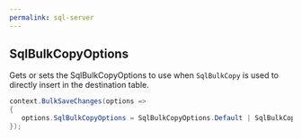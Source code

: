 ```yaml
---
permalink: sql-server
---
```


## SqlBulkCopyOptions
Gets or sets the SqlBulkCopyOptions to use when `SqlBulkCopy` is used to directly insert in the destination table.


```csharp
context.BulkSaveChanges(options =>
{
   options.SqlBulkCopyOptions = SqlBulkCopyOptions.Default | SqlBulkCopyOptions.TableLock;
});
```
